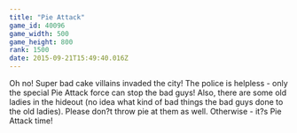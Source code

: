 ```yaml
---
title: "Pie Attack"
game_id: 40096
game_width: 500
game_height: 800
rank: 1500
date: 2015-09-21T15:49:40.016Z
---
```

Oh no! Super bad cake villains invaded the city! The police is helpless - only the special Pie Attack force can stop the bad guys!  Also, there are some old ladies in the hideout (no idea what kind of bad things the bad guys done to the old ladies). Please don?t throw pie at them as well. Otherwise - it?s Pie Attack time!